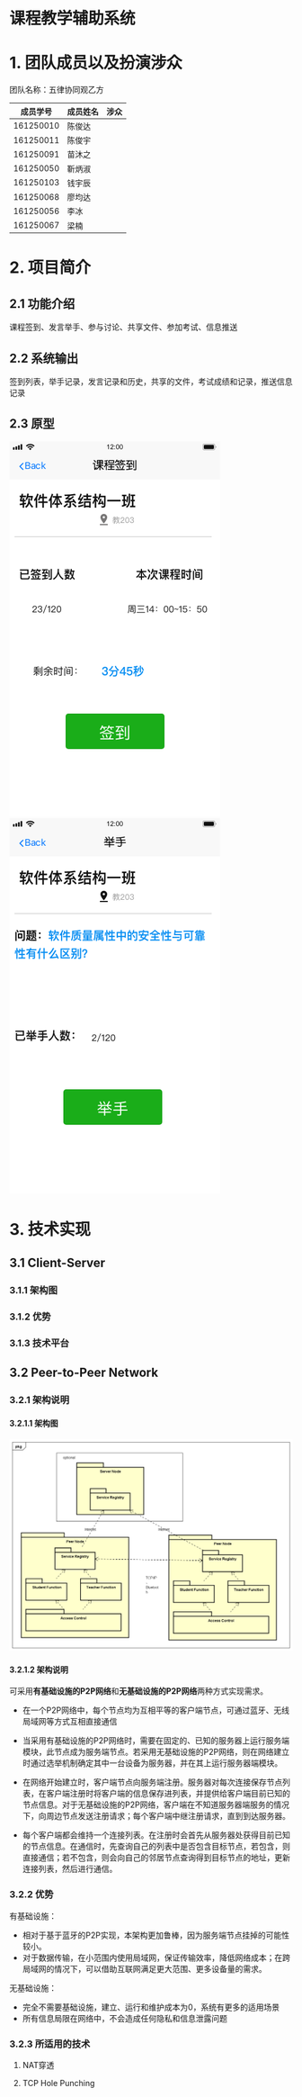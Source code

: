 # 课程教学辅助系统

# 1. 团队成员以及扮演涉众

团队名称：五律协同观乙方

| 成员学号 | 成员姓名 | 涉众 |
| -- | -- | -- |
| 161250010 | 陈俊达 |  |
| 161250011 | 陈俊宇 |  |
| 161250091 | 苗沐之 |  |
| 161250050 | 靳炳淑 |  |
| 161250103 | 钱宇辰 |  |
| 161250068 | 廖均达 |  |
| 161250056 | 李冰   |  |
| 161250067 | 梁楠   |  |

# 2. 项目简介

## 2.1 功能介绍

课程签到、发言举手、参与讨论、共享文件、参加考试、信息推送

## 2.2 系统输出

签到列表，举手记录，发言记录和历史，共享的文件，考试成绩和记录，推送信息记录

## 2.3 原型

![](./ui/1_课程签到.png) ![](./ui/2_举手回答.png)

# 3. 技术实现

## 3.1 Client-Server

### 3.1.1 架构图

### 3.1.2 优势

### 3.1.3 技术平台



## 3.2 Peer-to-Peer Network

### 3.2.1 架构说明

#### 3.2.1.1 架构图

![](./P2P/architecture.png)

#### 3.2.1.2 架构说明

可采用**有基础设施的P2P网络**和**无基础设施的P2P网络**两种方式实现需求。

- 在一个P2P网络中，每个节点均为互相平等的客户端节点，可通过蓝牙、无线局域网等方式互相直接通信

- 当采用有基础设施的P2P网络时，需要在固定的、已知的服务器上运行服务端模块，此节点成为服务端节点。若采用无基础设施的P2P网络，则在网络建立时通过选举机制确定其中一台设备为服务器，并在其上运行服务器端模块。

- 在网络开始建立时，客户端节点向服务端注册。服务器对每次连接保存节点列表，在客户端注册时将客户端的信息保存进列表，并提供给客户端目前已知的节点信息。对于无基础设施的P2P网络，客户端在不知道服务器端服务的情况下，向周边节点发送注册请求；每个客户端中继注册请求，直到到达服务器。

- 每个客户端都会维持一个连接列表。在注册时会首先从服务器处获得目前已知的节点信息。在通信时，先查询自己的列表中是否包含目标节点，若包含，则直接通信；若不包含，则会向自己的邻居节点查询得到目标节点的地址，更新连接列表，然后进行通信。

### 3.2.2 优势

有基础设施：

- 相对于基于蓝牙的P2P实现，本架构更加鲁棒，因为服务端节点挂掉的可能性较小。
- 对于数据传输，在小范围内使用局域网，保证传输效率，降低网络成本；在跨局域网的情况下，可以借助互联网满足更大范围、更多设备量的需求。

无基础设施：

- 完全不需要基础设施，建立、运行和维护成本为0，系统有更多的适用场景
- 所有信息局限在网络中，不会造成任何隐私和信息泄露问题


### 3.2.3 所适用的技术

1. NAT穿透

2. TCP Hole Punching